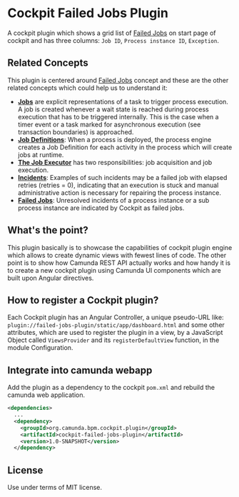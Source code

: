# Cockpit Failed Jobs Plugin

A cockpit plugin which shows a grid list of [Failed Jobs](http://docs.camunda.org/latest/guides/user-guide/#cockpit-failed-jobs) on start page of cockpit and has three columns: `Job ID`, `Process instance ID`, `Exception`.

## Related Concepts

This plugin is centered around [Failed Jobs](http://docs.camunda.org/latest/guides/user-guide/#cockpit-failed-jobs) concept and these are the other related concepts which could help us to understand it:

* **[Jobs](http://docs.camunda.org/latest/guides/user-guide/#process-engine-process-engine-concepts-jobs-and-job-definitions)** are explicit representations of a task to trigger process execution. A job is created whenever a wait state is reached during process execution that has to be triggered internally. This is the case when a timer event or a task marked for asynchronous execution (see transaction boundaries) is approached.
* **[Job Definitions](http://docs.camunda.org/latest/guides/user-guide/#process-engine-process-engine-concepts-jobs-and-job-definitions)**: When a process is deployed, the process engine creates a Job Definition for each activity in the process which will create jobs at runtime.
* **[The Job Executor](http://docs.camunda.org/latest/guides/user-guide/#process-engine-the-job-executor)** has two responsibilities: job acquisition and job execution.
* **[Incidents](http://docs.camunda.org/latest/guides/user-guide/#process-engine-incidents)**: Examples of such incidents may be a failed job with elapsed retries (retries = 0), indicating that an execution is stuck and manual administrative action is necessary for repairing the process instance.
* **[Failed Jobs](http://docs.camunda.org/latest/guides/user-guide/#cockpit-failed-jobs)**: Unresolved incidents of a process instance or a sub process instance are indicated by Cockpit as failed jobs.


## What's the point?

This plugin basically is to showcase the capabilities of cockpit plugin engine which allows to create dynamic views with fewest lines of code. The other point is to show how Camunda REST API actually works and how handy it is to create a new cockpit plugin using Camunda UI components which are built upon Angular directives.


## How to register a Cockpit plugin?

Each Cockpit plugin has an Angular Controller, a unique pseudo-URL like: `plugin://failed-jobs-plugin/static/app/dashboard.html` and some other attributes, which are used to register the plugin in a view, by a JavaScript Object called `ViewsProvider` and its `registerDefaultView` function, in the module Configuration.


## Integrate into camunda webapp

Add the plugin as a dependency to the cockpit `pom.xml` and rebuild the camunda web application.

```xml
<dependencies>
  ...
  <dependency>
    <groupId>org.camunda.bpm.cockpit.plugin</groupId>
    <artifactId>cockpit-failed-jobs-plugin</artifactId>
    <version>1.0-SNAPSHOT</version>
  </dependency>
```

## License

Use under terms of MIT license.
